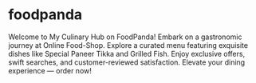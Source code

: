 # foodpanda
Welcome to My Culinary Hub on FoodPanda!  Embark on a gastronomic journey at Online Food-Shop. Explore a curated menu featuring exquisite dishes like Special Paneer Tikka and Grilled Fish. Enjoy exclusive offers, swift searches, and customer-reviewed satisfaction. Elevate your dining experience — order now!

